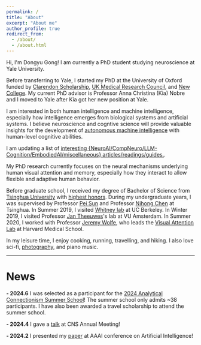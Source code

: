 ```yaml
---
permalink: /
title: "About"
excerpt: "About me"
author_profile: true
redirect_from: 
  - /about/
  - /about.html
---
```

Hi, I'm Dongyu Gong! I am currently a PhD student studying neuroscience at Yale University.

Before transferring to Yale, I started my PhD at the University of Oxford funded by [Clarendon Scholarship](https://ox.ac.uk/clarendon), [UK Medical Research Council](https://www.ukri.org/councils/mrc/), and [New College](https://www.new.ox.ac.uk/). My current PhD advisor is Professor Anna Christina (Kia) Nobre and I moved to Yale after Kia got her new position at Yale.

I am interested in both human intelligence and machine intelligence, especially how intelligence emerges from biological systems and artificial systems. I believe neuroscience and cogntive science will provide valuable insights for the development of [autonomous machine intelligence](https://openreview.net/pdf?id=BZ5a1r-kVsf) with human-level cognitive abilities.

I am updating a list of [interesting {NeuroAI/CompNeuro/LLM-Cognition/EmbodiedAI/miscellaneous} articles/readings/guides.](https://daniel-gong.github.io/Discovering-Interesting-Papers/).

My PhD research currently focuses on the neural mechanisms underlying human visual attention and memory, especially how they interact to allow flexible and adaptive human behavior.

Before graduate school, I received my degree of Bachelor of Science from [Tsinghua University](https://www.tsinghua.edu.cn/en/) with [highest honors](https://mp.weixin.qq.com/s/sPpt0fUmPgi2dTujhMV3Ww). During my undergraduate years, I was supervised by Professor [Pei Sun](http://www.psych.tsinghua.edu.cn/xlxxen/info/1073/1132.htm) and Professor [Nihong Chen](http://www.psych.tsinghua.edu.cn/xlxxen/info/1072/1100.htm) at Tsinghua. In Summer 2019, I visited [Whitney lab](https://whitneylab.berkeley.edu/) at UC Berkeley. In Winter 2019, I visited Professor [Jan Theeuwes](https://research.vu.nl/en/persons/jan-theeuwes/)'s lab at VU Amsterdam. In Summer 2020, I worked with Professor [Jeremy Wolfe](https://eye.hms.harvard.edu/jeremywolfe), who leads the [Visual Attention Lab](https://search.bwh.harvard.edu/new/index.html) at Harvard Medical School.

In my leisure time, I enjoy cooking, running, travelling, and hiking. I also love sci-fi, [photography](https://daniel-gong.github.io/photography), and piano music.

---

# **News**

**- 2024.6** I was selected as a participant for the [2024 Analytical Connectionism Summer School](https://events.simonsfoundation.org/event/e070287e-741e-4809-adea-7269142737cb/summary)! The summer school only admits ~38 participants. I have also been awarded a travel scholarship to attend the summer school.

**- 2024.4** I gave a [talk](https://www.cogneurosociety.org/documents/CNS_2024_Program_Booklet.pdf) at CNS Annual Meeting!

**- 2024.2** I presented my [paper](https://ojs.aaai.org/index.php/AAAI/article/view/28868) at AAAI conference on Artificial Intelligence!
